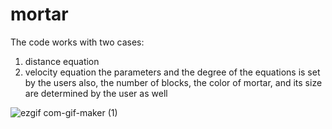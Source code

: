 # mortar
The code works with two cases:
1. distance equation 
2. velocity equation 
the parameters and the degree of the equations is set by the users 
also, the number of blocks, the color of mortar, and its size are determined by the user as well

![ezgif com-gif-maker (1)](https://user-images.githubusercontent.com/74057278/192382806-f8df72b6-df1b-4e26-ace7-cda171d1f4f4.gif)
